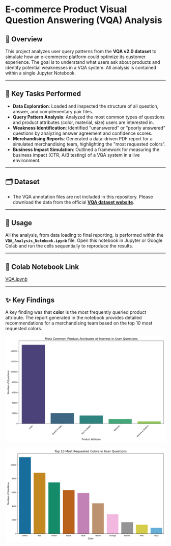 # E-commerce Product Visual Question Answering (VQA) Analysis


## 📝 Overview
This project analyzes user query patterns from the **VQA v2.0 dataset** to simulate how an e-commerce platform could optimize its customer experience. The goal is to understand what users ask about products and identify potential weaknesses in a VQA system. All analysis is contained within a single Jupyter Notebook.

---

## 🚀 Key Tasks Performed
- **Data Exploration**: Loaded and inspected the structure of all question, answer, and complementary pair files.
- **Query Pattern Analysis**: Analyzed the most common types of questions and product attributes (color, material, size) users are interested in.
- **Weakness Identification**: Identified "unanswered" or "poorly answered" questions by analyzing answer agreement and confidence scores.
- **Merchandising Reports**: Generated a data-driven PDF report for a simulated merchandising team, highlighting the "most requested colors".
- **Business Impact Simulation**: Outlined a framework for measuring the business impact (CTR, A/B testing) of a VQA system in a live environment.

---

## 🗂️ Dataset
- The VQA annotation files are not included in this repository. Please download the data from the official [**VQA dataset website**](https://visualqa.org/download.html).

---

## 📖 Usage
All the analysis, from data loading to final reporting, is performed within the **`VQA_Analysis_Notebook.ipynb`** file. Open this notebook in Jupyter or Google Colab and run the cells sequentially to reproduce the results.

---

## 🔗 Colab Notebook Link
[VQA.ipynb](https://colab.research.google.com/drive/1Kwa1nYpH6daUNB4_zHTsJjsLlIK_YyV7?usp=sharing)

---

## ✨ Key Findings
A key finding was that **color** is the most frequently queried product attribute. The report generated in the notebook provides detailed recommendations for a merchandising team based on the top 10 most requested colors.

![Common Products Attributes](reports/common_product_attributes.png)

![Most Requested Colors Chart](reports/most_requested_colors_report.png)
